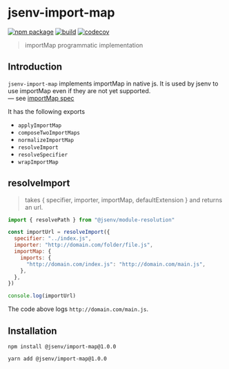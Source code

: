 # jsenv-import-map

[![npm package](https://img.shields.io/npm/v/@jsenv/import-map.svg)](https://www.npmjs.com/package/@jsenv/import-map)
[![build](https://travis-ci.com/jsenv/jsenv-import-map.svg?branch=master)](http://travis-ci.com/jsenv/jsenv-import-map)
[![codecov](https://codecov.io/gh/jsenv/jsenv-import-map/branch/master/graph/badge.svg)](https://codecov.io/gh/jsenv/jsenv-import-map)

> importMap programmatic implementation

## Introduction

`jsenv-import-map` implements importMap in native js. It is used by jsenv to use importMap even if they are not yet supported.<br />
— see [importMap spec](https://github.com/WICG/import-maps)

It has the following exports

- `applyImportMap`
- `composeTwoImportMaps`
- `normalizeImportMap`
- `resolveImport`
- `resolveSpecifier`
- `wrapImportMap`

## resolveImport

> takes { specifier, importer, importMap, defaultExtension } and returns an url.

```js
import { resolvePath } from "@jsenv/module-resolution"

const importUrl = resolveImport({
  specifier: "../index.js",
  importer: "http://domain.com/folder/file.js",
  importMap: {
    imports: {
      "http://domain.com/index.js": "http://domain.com/main.js",
    },
  },
})

console.log(importUrl)
```

The code above logs `http://domain.com/main.js`.

## Installation

```console
npm install @jsenv/import-map@1.0.0
```

```console
yarn add @jsenv/import-map@1.0.0
```
